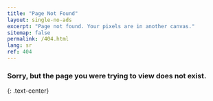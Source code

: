 ```yaml
---
title: "Page Not Found"
layout: single-no-ads
excerpt: "Page not found. Your pixels are in another canvas."
sitemap: false
permalink: /404.html
lang: sr
ref: 404
---
```


### Sorry, but the page you were trying to view does not exist.
{: .text-center}
